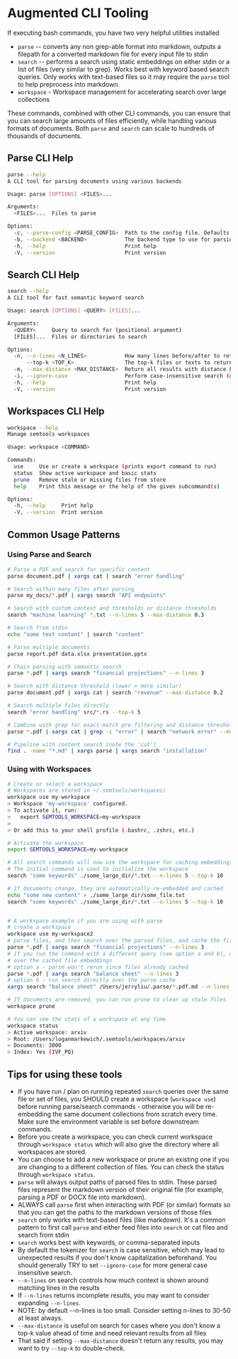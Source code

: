# Augmented CLI Tooling

If executing bash commands, you have two very helpful utilities installed
- `parse` -- converts any non grep-able format into markdown, outputs a filepath for a converted markdown file for every input file to stdin
- `search` -- performs a search using static embeddings on either stdin or a list of files (very similar to grep). Works best with keyword based search queries. Only works with text-based files so it may require the `parse` tool to help preprocess into markdown.
- `workspace` - Workspace management for accelerating search over large collections

These commands, combined with other CLI commands, you can ensure that you can search large amounts of files efficiently, while handling various formats of documents. Both `parse` and `search` can scale to hundreds of thousands of documents.

## Parse CLI Help

```bash
parse --help
A CLI tool for parsing documents using various backends

Usage: parse [OPTIONS] <FILES>...

Arguments:
  <FILES>...  Files to parse

Options:
  -c, --parse-config <PARSE_CONFIG>  Path to the config file. Defaults to ~/.parse_config.json
  -b, --backend <BACKEND>            The backend type to use for parsing. Defaults to `llama-parse` [default: llama-parse]
  -h, --help                         Print help
  -V, --version                      Print version
```

## Search CLI Help

```bash
search --help
A CLI tool for fast semantic keyword search

Usage: search [OPTIONS] <QUERY> [FILES]...

Arguments:
  <QUERY>     Query to search for (positional argument)
  [FILES]...  Files or directories to search

Options:
  -n, --n-lines <N_LINES>            How many lines before/after to return as context [default: 3]
      --top-k <TOP_K>                The top-k files or texts to return (ignored if max_distance is set) [default: 3]
  -m, --max-distance <MAX_DISTANCE>  Return all results with distance below this threshold (0.0+)
  -i, --ignore-case                  Perform case-insensitive search (default is false)
  -h, --help                         Print help
  -V, --version                      Print version
```

## Workspaces CLI Help

```bash
workspace --help
Manage semtools workspaces

Usage: workspace <COMMAND>

Commands:
  use     Use or create a workspace (prints export command to run)
  status  Show active workspace and basic stats
  prune   Remove stale or missing files from store
  help    Print this message or the help of the given subcommand(s)

Options:
  -h, --help     Print help
  -V, --version  Print version
```


## Common Usage Patterns

### Using Parse and Search

```bash
# Parse a PDF and search for specific content
parse document.pdf | xargs cat | search "error handling"

# Search within many files after parsing
parse my_docs/*.pdf | xargs search "API endpoints"

# Search with custom context and thresholds or distance thresholds
search "machine learning" *.txt --n-lines 5 --max-distance 0.3

# Search from stdin
echo "some text content" | search "content"

# Parse multiple documents
parse report.pdf data.xlsx presentation.pptx

# Chain parsing with semantic search
parse *.pdf | xargs search "financial projections" --n-lines 3

# Search with distance threshold (lower = more similar)
parse document.pdf | xargs cat | search "revenue" --max-distance 0.2

# Search multiple files directly
search "error handling" src/*.rs --top-k 5

# Combine with grep for exact-match pre-filtering and distance thresholding
parse *.pdf | xargs cat | grep -i "error" | search "network error" --max-distance 0.3

# Pipeline with content search (note the 'cat')
find . -name "*.md" | xargs parse | xargs search "installation"
```



### Using with Workspaces

```bash
# Create or select a workspace
# Workspaces are stored in ~/.semtools/workspaces/
workspace use my-workspace
> Workspace 'my-workspace' configured.
> To activate it, run:
>   export SEMTOOLS_WORKSPACE=my-workspace
> 
> Or add this to your shell profile (.bashrc, .zshrc, etc.)

# Activate the workspace
export SEMTOOLS_WORKSPACE=my-workspace

# All search commands will now use the workspace for caching embeddings
# The initial command is used to initialize the workspace
search "some keywords" ./some_large_dir/*.txt --n-lines 5 --top-k 10

# If documents change, they are automatically re-embedded and cached
echo "some new content" > ./some_large_dir/some_file.txt
search "some keywords" ./some_large_dir/*.txt --n-lines 5 --top-k 10


# A workspace example if you are using with parse
# create a workspace
workspace use my-workspace2
# parse files, and then search over the parsed files, and cache the file embeddings
parse *.pdf | xargs search "financial projections" --n-lines 3
# if you run the command with a different query (see option a and b), over the same set of files, then search will operate
# over the cached file embeddings
# option a - parse won't rerun since files already cached
parse *.pdf | xargs search "balance sheet" --n-lines 3
# option b - run search directly over the parse cache
xargs search "balance sheet" /Users/jerryliu/.parse/*.pdf.md --n-lines 3  

# If documents are removed, you can run prune to clean up stale files
workspace prune

# You can see the stats of a workspace at any time
workspace status
> Active workspace: arxiv
> Root: /Users/loganmarkewich/.semtools/workspaces/arxiv
> Documents: 3000
> Index: Yes (IVF_PQ)

```


## Tips for using these tools

- If you have run / plan on running repeated `search` queries over the same file or set of files, you SHOULD create a workspace (`workspace use`) before running parse/search commands - otherwise you will be re-embedding the same document collections from scratch every time. Make sure the environment variable is set before downstream commands.
- Before you create a workspace, you can check current workspace through `workspace status` which will also give the directory where all workspaces are stored.
- You can choose to add a new workspace or prune an existing one if you are changing to a different collection of files. You can check the status through `workspace status`.
- `parse` will always output paths of parsed files to stdin. These parsed files represent the markdown version of their original file (for example, parsing a PDF or DOCX file into markdown).
- ALWAYS call `parse` first when interacting with PDF (or similar) formats so that you can get the paths to the markdown versions of those files
- `search` only works with text-based files (like markdown). It's a common pattern to first call `parse` and either feed files into `search` or cat files and search from stdin
- `search` works best with keywords, or comma-separated inputs
- By default the tokenizer for `search` is case sensitive, which may lead to unexpected results if you don't know capitalization beforehand. You should generally TRY to set `--ignore-case` for more general case insensitive search.
- `--n-lines` on search controls how much context is shown around matching lines in the results
- If `--n-lines` returns incomplete results, you may want to consider expanding `--n-lines`.
- NOTE: by default --n-lines is too small. Consider setting n-lines to 30-50 at least always. 
- `--max-distance` is useful on search for cases where you don't know a top-k value ahead of time and need relevant results from all files
- That said if setting `--max-distance` doesn't return any results, you may want to try `--top-k` to double-check.
